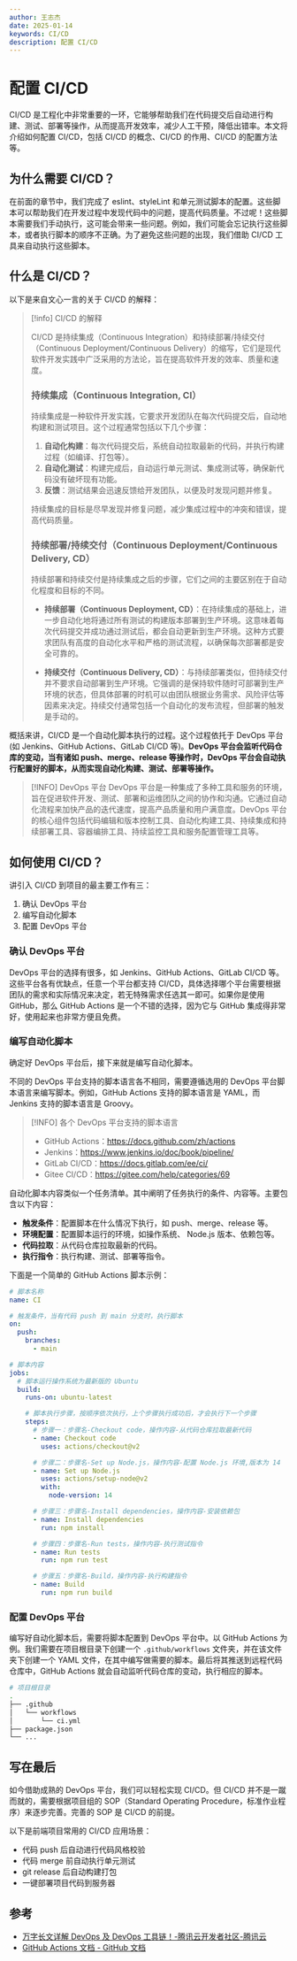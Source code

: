 ```yaml
---
author: 王志杰
date: 2025-01-14
keywords: CI/CD
description: 配置 CI/CD
---
```


# 配置 CI/CD

CI/CD 是工程化中非常重要的一环，它能够帮助我们在代码提交后自动进行构建、测试、部署等操作，从而提高开发效率，减少人工干预，降低出错率。本文将介绍如何配置 CI/CD，包括 CI/CD 的概念、CI/CD 的作用、CI/CD 的配置方法等。

## 为什么需要 CI/CD？

在前面的章节中，我们完成了 eslint、styleLint 和单元测试脚本的配置。这些脚本可以帮助我们在开发过程中发现代码中的问题，提高代码质量。不过呢！这些脚本需要我们手动执行，这可能会带来一些问题。例如，我们可能会忘记执行这些脚本，或者执行脚本的顺序不正确。为了避免这些问题的出现，我们借助 CI/CD 工具来自动执行这些脚本。

## 什么是 CI/CD？

以下是来自文心一言的关于 CI/CD 的解释：

> [!info] CI/CD 的解释
>
> CI/CD 是持续集成（Continuous Integration）和持续部署/持续交付（Continuous Deployment/Continuous Delivery）的缩写，它们是现代软件开发实践中广泛采用的方法论，旨在提高软件开发的效率、质量和速度。
>
> ### 持续集成（Continuous Integration, CI）
>
> 持续集成是一种软件开发实践，它要求开发团队在每次代码提交后，自动地构建和测试项目。这个过程通常包括以下几个步骤：
>
> 1. **自动化构建**：每次代码提交后，系统自动拉取最新的代码，并执行构建过程（如编译、打包等）。
> 2. **自动化测试**：构建完成后，自动运行单元测试、集成测试等，确保新代码没有破坏现有功能。
> 3. **反馈**：测试结果会迅速反馈给开发团队，以便及时发现问题并修复。
>
> 持续集成的目标是尽早发现并修复问题，减少集成过程中的冲突和错误，提高代码质量。
>
> ### 持续部署/持续交付（Continuous Deployment/Continuous Delivery, CD）
>
> 持续部署和持续交付是持续集成之后的步骤，它们之间的主要区别在于自动化程度和目标的不同。
>
> - **持续部署（Continuous Deployment, CD）**：在持续集成的基础上，进一步自动化地将通过所有测试的构建版本部署到生产环境。这意味着每次代码提交并成功通过测试后，都会自动更新到生产环境。这种方式要求团队有高度的自动化水平和严格的测试流程，以确保每次部署都是安全可靠的。
>
> - **持续交付（Continuous Delivery, CD）**：与持续部署类似，但持续交付并不要求自动部署到生产环境。它强调的是保持软件随时可部署到生产环境的状态，但具体部署的时机可以由团队根据业务需求、风险评估等因素来决定。持续交付通常包括一个自动化的发布流程，但部署的触发是手动的。

概括来讲，CI/CD 是一个自动化脚本执行的过程。这个过程依托于 DevOps 平台(如 Jenkins、GitHub Actions、GitLab CI/CD 等)。**DevOps 平台会监听代码仓库的变动，当有诸如 push、merge、release 等操作时，DevOps 平台会自动执行配置好的脚本，从而实现自动化构建、测试、部署等操作。**

> [!INFO] DevOps 平台
> DevOps 平台是一种集成了多种工具和服务的环境，旨在促进软件开发、测试、部署和运维团队之间的协作和沟通。它通过自动化流程来加快产品的迭代速度，提高产品质量和用户满意度。DevOps 平台的核心组件包括代码编辑和版本控制工具、自动化构建工具、持续集成和持续部署工具、容器编排工具、持续监控工具和服务配置管理工具等。

## 如何使用 CI/CD？

讲引入 CI/CD 到项目的最主要工作有三：

1. 确认 DevOps 平台
2. 编写自动化脚本
3. 配置 DevOps 平台

### 确认 DevOps 平台

DevOps 平台的选择有很多，如 Jenkins、GitHub Actions、GitLab CI/CD 等。这些平台各有优缺点，任意一个平台都支持 CI/CD，具体选择哪个平台需要根据团队的需求和实际情况来决定，若无特殊需求任选其一即可。如果你是使用 GitHub，那么 GitHub Actions 是一个不错的选择，因为它与 GitHub 集成得非常好，使用起来也非常方便且免费。

### 编写自动化脚本

确定好 DevOps 平台后，接下来就是编写自动化脚本。

不同的 DevOps 平台支持的脚本语言各不相同，需要遵循选用的 DevOps 平台脚本语言来编写脚本。例如，GitHub Actions 支持的脚本语言是 YAML，而 Jenkins 支持的脚本语言是 Groovy。

> [!INFO] 各个 DevOps 平台支持的脚本语言
>
> - GitHub Actions：https://docs.github.com/zh/actions
> - Jenkins：https://www.jenkins.io/doc/book/pipeline/
> - GitLab CI/CD：https://docs.gitlab.com/ee/ci/
> - Gitee CI/CD：https://gitee.com/help/categories/69

自动化脚本内容类似一个任务清单。其中阐明了任务执行的条件、内容等。主要包含以下内容：

- **触发条件**：配置脚本在什么情况下执行，如 push、merge、release 等。
- **环境配置**：配置脚本运行的环境，如操作系统、 Node.js 版本、依赖包等。
- **代码拉取**：从代码仓库拉取最新的代码。
- **执行指令**：执行构建、测试、部署等指令。

下面是一个简单的 GitHub Actions 脚本示例：

```yaml
# 脚本名称
name: CI

# 触发条件，当有代码 push 到 main 分支时，执行脚本
on:
  push:
    branches:
      - main

# 脚本内容
jobs:
  # 脚本运行操作系统为最新版的 Ubuntu
  build:
    runs-on: ubuntu-latest

    # 脚本执行步骤，按顺序依次执行，上个步骤执行成功后，才会执行下一个步骤
    steps:
      # 步骤一：步骤名-Checkout code，操作内容-从代码仓库拉取最新代码
      - name: Checkout code
        uses: actions/checkout@v2

      # 步骤二：步骤名-Set up Node.js，操作内容-配置 Node.js 环境,版本为 14
      - name: Set up Node.js
        uses: actions/setup-node@v2
        with:
          node-version: 14

      # 步骤三：步骤名-Install dependencies，操作内容-安装依赖包
      - name: Install dependencies
        run: npm install

      # 步骤四：步骤名-Run tests，操作内容-执行测试指令
      - name: Run tests
        run: npm run test

      # 步骤五：步骤名-Build，操作内容-执行构建指令
      - name: Build
        run: npm run build
```

### 配置 DevOps 平台

编写好自动化脚本后，需要将脚本配置到 DevOps 平台中。以 GitHub Actions 为例。我们需要在项目根目录下创建一个 `.github/workflows` 文件夹，并在该文件夹下创建一个 YAML 文件，在其中编写做需要的脚本。最后将其推送到远程代码仓库中，GitHub Actions 就会自动监听代码仓库的变动，执行相应的脚本。

```bash
# 项目根目录
.
├── .github
│   └── workflows
│       └── ci.yml
├── package.json
└── ...
```

## 写在最后

如今借助成熟的 DevOps 平台，我们可以轻松实现 CI/CD。但 CI/CD 并不是一蹴而就的，需要根据项目组的 SOP（Standard Operating Procedure，标准作业程序）来逐步完善。完善的 SOP 是 CI/CD 的前提。

以下是前端项目常用的 CI/CD 应用场景：

- 代码 push 后自动进行代码风格校验
- 代码 merge 前自动执行单元测试
- git release 后自动构建打包
- 一键部署项目代码到服务器

## 参考

- [万字长文详解 DevOps 及 DevOps 工具链！-腾讯云开发者社区-腾讯云](https://cloud.tencent.com/developer/article/2322080)
- [GitHub Actions 文档 - GitHub 文档](https://docs.github.com/zh/actions)

